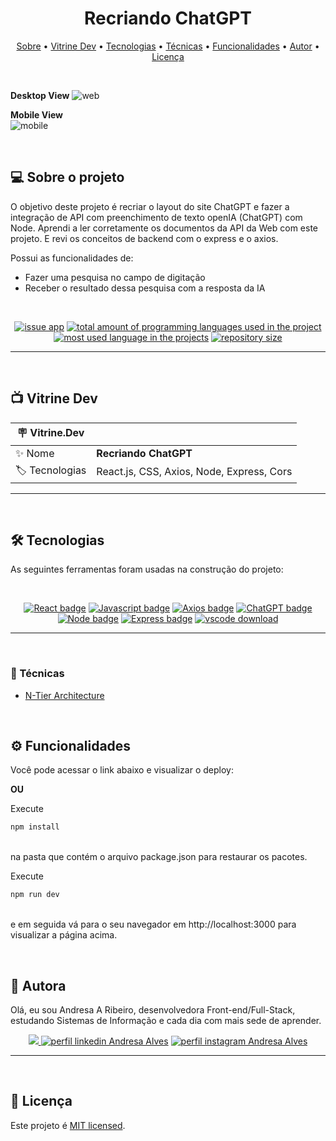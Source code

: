 <h1 align="center"> 
	 Recriando ChatGPT
</h1>

<p align="center">
 <a href="#-sobre-o-projeto">Sobre</a> •
 <a href="#-vitrine-dev">Vitrine Dev</a> •
 <a href="#-tecnologias">Tecnologias</a> •
 <a href="#-tecnicas">Técnicas</a> •
 <a href="#-funcionalidades">Funcionalidades</a> •
 <a href="#-autor">Autor</a> • 
 <a href="#-licença">Licença</a>
</p>

&nbsp;

**Desktop View**
![web](https://user-images.githubusercontent.com/94997593/227315882-be76973e-0e0f-48d0-9a4d-382bd8cf133c.png)


**Mobile View** <br/>
![mobile](https://user-images.githubusercontent.com/94997593/227315940-a38b0a29-375f-43a0-a425-921651436cef.png)

&nbsp;
<a id="-sobre-o-projeto"></a>

## 💻 Sobre o projeto

O objetivo deste projeto é recriar o layout do site ChatGPT e fazer a integração de API com preenchimento de texto openIA (ChatGPT) com Node.
Aprendi a ler corretamente os documentos da API da Web com este projeto. E revi os conceitos de backend com o express e o axios.

Possui as funcionalidades de:

- Fazer uma pesquisa no campo de digitação
- Receber o resultado dessa pesquisa com a resposta da IA

&nbsp;

<p align="center">
  <a href="https://github.com/Andresa-Alves-Ribeiro/recriando-chatgpt/issues"><img src="https://img.shields.io/github/issues/Andresa-Alves-Ribeiro/recriando-chatgpt" alt="issue app" /></a>
  <a href="https://github.com/Andresa-Alves-Ribeiro/recriando-chatgpt"><img src="https://img.shields.io/github/languages/count/Andresa-Alves-Ribeiro/recriando-chatgpt" alt="total amount of programming languages used in the project" /></a>
  <a href="https://github.com/Andresa-Alves-Ribeiro/recriando-chatgpt"><img src="https://img.shields.io/github/languages/top/Andresa-Alves-Ribeiro/recriando-chatgpt" alt="most used language in the projects" /></a>
  <a href="https://github.com/Andresa-Alves-Ribeiro/recriando-chatgpt"><img src="https://img.shields.io/github/repo-size/Andresa-Alves-Ribeiro/recriando-chatgpt" alt="repository size" /></a>
<p>

---

&nbsp;
<a id="-vitrine-dev"></a>

## 📺 Vitrine Dev

| :placard: Vitrine.Dev |                                           |
| --------------------- | ----------------------------------------- |
| :sparkles: Nome       | **Recriando ChatGPT**                     |
| :label: Tecnologias   | React.js, CSS, Axios, Node, Express, Cors |

---

&nbsp;
<a id="-tecnologias"></a>

## 🛠 Tecnologias

As seguintes ferramentas foram usadas na construção do projeto:

&nbsp;

<p align="center">
    <a href= "https://reactjs.org/"><img alt="React badge" src="https://img.shields.io/static/v1?logoWidth=15&logoColor=61dafb&logo=React&label=Framework&message=React.js&color=61dafb"></a>
    <a href= "https://www.javascript.com/"><img alt="Javascript badge" src="https://img.shields.io/static/v1?logoWidth=15&logoColor=FFC0CB&logo=javascript&label=Style&message=Javascript&color=FFC0CB"></a>
    <a href= "https://axios-http.com/"><img alt="Axios badge" src="https://img.shields.io/static/v1?logoWidth=15&logoColor=FFC0CB&logo=axios&label=Style&message=Axios&color=240fdf"></a>
    <a href= "https://openai.com/"><img alt="ChatGPT badge" src="https://img.shields.io/static/v1?logoWidth=15&logoColor=FFC0CB&logo=openai&label=Style&message=ChatGPT%20API&color=ef3818"></a>
    <a href= "https://nodejs.org/"><img alt="Node badge" src="https://img.shields.io/static/v1?logoWidth=15&logoColor=FFC0CB&logo=node.js&label=Style&message=Node.js&color=fbeb3c"></a>
    <a href= "https://expressjs.com/"><img alt="Express badge" src="https://img.shields.io/static/v1?logoWidth=15&logoColor=FFC0CB&logo=express&label=Style&message=Express&color=5cfc2a"></a>
    <a href= "https://developer.mozilla.org/pt-BR/docs/Web/HTTP/CORSimg" alt="Cors badge" src="https://img.shields.io/static/v1?logoWidth=15&logoColor=FFC0CB&logo=cors&label=Style&message=Cors&color=3bfcee"></a>
    <a href= "https://www.npmjs.com/package/dotenv" alt="Dotenv badge" src="https://img.shields.io/static/v1?logoWidth=15&logoColor=FFC0CB&logo=dotenv&label=Style&message=Dotenv&color=fc30f6"></a>
    <a href= "https://www.npmjs.com/package/nodemon" alt="Nodemon badge" src="https://img.shields.io/static/v1?logoWidth=15&logoColor=FFC0CB&logo=nodemon&label=Style&message=Nodemon&color=fc338a"></a>
    <a href= "https://code.visualstudio.com/download"><img alt="vscode download" src="https://img.shields.io/static/v1?logoWidth=15&logoColor=007ACC&logo=Visual Studio Code&label=IDE&message=Visual Studio Code&color=007ACC"></a>
</p>

---

&nbsp;
<a id="-tecnicas"></a>

### 🥷 Técnicas

- [N-Tier Architecture](https://www.baeldung.com/cs/n-tier-architecture)


&nbsp;
<a id="-funcionalidades"></a>

## ⚙️ Funcionalidades

Você pode acessar o link abaixo e visualizar o deploy:



**OU**

Execute </br>

```bash
npm install
```

</br>
na pasta que contém o arquivo package.json para restaurar os pacotes. </br>

Execute

```bash
npm run dev
```

</br>
e em seguida vá para o seu navegador em http://localhost:3000 para visualizar a página acima.

&nbsp;
<a id="-autor"></a>

## 🦸 Autora

Olá, eu sou Andresa A Ribeiro, desenvolvedora Front-end/Full-Stack, estudando Sistemas de Informação e cada dia com mais sede de aprender.

<p align="center">
  <a href="mailto:andresa_15ga@hotmail.com"><img src="https://img.shields.io/static/v1?logoWidth=15&logoColor=ff69b4&logo=gmail&label=Outlook&message=andresa_15ga@hotmail.com&color=ff69b4" target="_blank">
  <a href= "https://www.linkedin.com/in/andresa-alves-ribeiro/"><img alt="perfil linkedin Andresa Alves" src="https://img.shields.io/static/v1?logoWidth=15&logoColor=0A66C2&logo=LinkedIn&label=LinkedIn&message=andresa-alves-ribeiro&color=0A66C2"></a>
  <a href= "https://www.instagram.com/dresa.alves/"><img alt="perfil instagram Andresa Alves" src="https://img.shields.io/static/v1?logoWidth=15&logoColor=E4405F&logo=Instagram&label=Instagram&message=@dresa.alves&color=E4405F"></a>
</p>

---

&nbsp;
<a id="-licença"></a>

## 📝 Licença

Este projeto é [MIT licensed](./LICENSE).
